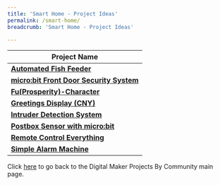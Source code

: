 ```yaml
---
title: 'Smart Home - Project Ideas'
permalink: /smart-home/
breadcrumb: 'Smart Home - Project Ideas'

---
```



| Project Name |
|--|
| **[Automated Fish Feeder](/automated-fish-feeder/)** |
| **[micro:bit Front Door Security System](/bitlocker-microbit-front-door-security-system/)** |
| **[Fu(Prosperity)-Character](/fu-character/)** |
| **[Greetings Display (CNY)](/greeting-display-cny/)** |
| **[Intruder Detection System](/intruder-detection/)** |
| **[Postbox Sensor with micro:bit](/postybit-post-box-sensor-with-microbit/)** |
| **[Remote Control Everything](/remote-control-everything/)** |
| **[Simple Alarm Machine](	/simple-alarm-machine/)** |

Click [here](/in-schools/digital-maker/projects/) to go back to the Digital Maker Projects By Community main page.
